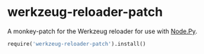 # werkzeug-reloader-patch

A monkey-patch for the Werkzeug reloader for use with [Node.Py].

```python
require('werkzeug-reloader-patch').install()
```

  [Node.Py]: https://github.com/nodepy/nodepy
